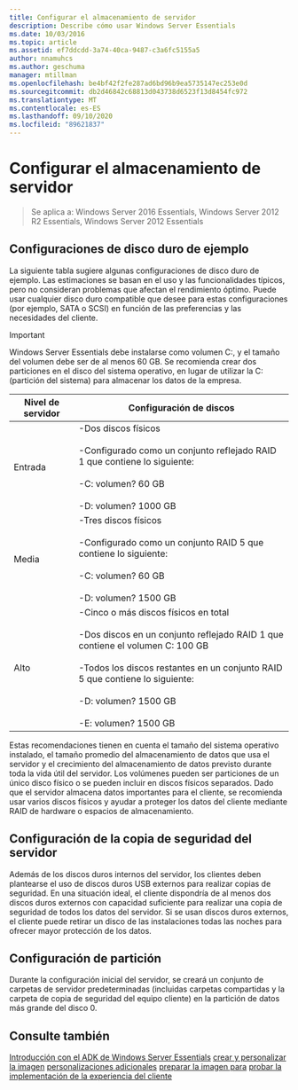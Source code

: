 ```yaml
---
title: Configurar el almacenamiento de servidor
description: Describe cómo usar Windows Server Essentials
ms.date: 10/03/2016
ms.topic: article
ms.assetid: ef7ddcdd-3a74-40ca-9487-c3a6fc5155a5
author: nnamuhcs
ms.author: geschuma
manager: mtillman
ms.openlocfilehash: be4bf42f2fe287ad6bd96b9ea5735147ec253e0d
ms.sourcegitcommit: db2d46842c68813d043738d6523f13d8454fc972
ms.translationtype: MT
ms.contentlocale: es-ES
ms.lasthandoff: 09/10/2020
ms.locfileid: "89621837"
---
```

# <a name="configure-server-storage"></a>Configurar el almacenamiento de servidor

>Se aplica a: Windows Server 2016 Essentials, Windows Server 2012 R2 Essentials, Windows Server 2012 Essentials

## <a name="sample-hard-disk-configurations"></a>Configuraciones de disco duro de ejemplo
 La siguiente tabla sugiere algunas configuraciones de disco duro de ejemplo. Las estimaciones se basan en el uso y las funcionalidades típicos, pero no consideran problemas que afectan el rendimiento óptimo. Puede usar cualquier disco duro compatible que desee para estas configuraciones (por ejemplo, SATA o SCSI) en función de las preferencias y las necesidades del cliente.

> [!IMPORTANT]
>   Windows Server Essentials debe instalarse como volumen C:, y el tamaño del volumen debe ser de al menos 60 GB. Se recomienda crear dos particiones en el disco del sistema operativo, en lugar de utilizar la C: (partición del sistema) para almacenar los datos de la empresa.

|Nivel de servidor|Configuración de discos|
|------------------|------------------------|
|Entrada|-Dos discos físicos<br /><br /> -Configurado como un conjunto reflejado RAID 1 que contiene lo siguiente:<br /><br /> -C: volumen? 60 GB<br /><br /> -D: volumen? 1000 GB|
|Media|-Tres discos físicos<br /><br /> -Configurado como un conjunto RAID 5 que contiene lo siguiente:<br /><br /> -C: volumen? 60 GB<br /><br /> -D: volumen? 1500 GB|
|Alto|-Cinco o más discos físicos en total<br /><br /> -Dos discos en un conjunto reflejado RAID 1 que contiene el volumen C: 100 GB<br /><br /> -Todos los discos restantes en un conjunto RAID 5 que contiene lo siguiente:<br /><br /> -D: volumen? 1500 GB<br /><br /> -E: volumen? 1500 GB|

 Estas recomendaciones tienen en cuenta el tamaño del sistema operativo instalado, el tamaño promedio del almacenamiento de datos que usa el servidor y el crecimiento del almacenamiento de datos previsto durante toda la vida útil del servidor. Los volúmenes pueden ser particiones de un único disco físico o se pueden incluir en discos físicos separados. Dado que el servidor almacena datos importantes para el cliente, se recomienda usar varios discos físicos y ayudar a proteger los datos del cliente mediante RAID de hardware o espacios de almacenamiento.

## <a name="configuring-your-server-backup"></a>Configuración de la copia de seguridad del servidor
 Además de los discos duros internos del servidor, los clientes deben plantearse el uso de discos duros USB externos para realizar copias de seguridad. En una situación ideal, el cliente dispondría de al menos dos discos duros externos con capacidad suficiente para realizar una copia de seguridad de todos los datos del servidor. Si se usan discos duros externos, el cliente puede retirar un disco de las instalaciones todas las noches para ofrecer mayor protección de los datos.

## <a name="partition-configuration"></a>Configuración de partición
 Durante la configuración inicial del servidor, se creará un conjunto de carpetas de servidor predeterminadas (incluidas carpetas compartidas y la carpeta de copia de seguridad del equipo cliente) en la partición de datos más grande del disco 0.

## <a name="see-also"></a>Consulte también

 [Introducción con el ADK de Windows Server Essentials](Getting-Started-with-the-Windows-Server-Essentials-ADK.md) [crear y personalizar la imagen](Creating-and-Customizing-the-Image.md) [personalizaciones adicionales](Additional-Customizations.md) [preparar la imagen para](Preparing-the-Image-for-Deployment.md) [probar la implementación de la experiencia del cliente](Testing-the-Customer-Experience.md)

